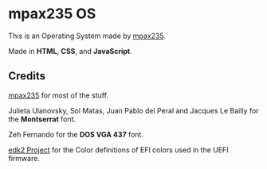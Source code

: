 # mpax235 OS
This is an Operating System made by [mpax235](https://github.com/mpax235).

Made in **HTML**, **CSS**, and **JavaScript**.

## Credits
[mpax235](https://github.com/mpax235) for most of the stuff.

Julieta Ulanovsky, Sol Matas, Juan Pablo del Peral and Jacques Le Bailly for the **Montserrat** font.

Zeh Fernando for the **DOS VGA 437** font.

[edk2 Project](https://github.com/tianocore/edk2) for the Color definitions of EFI colors used in the UEFI firmware.